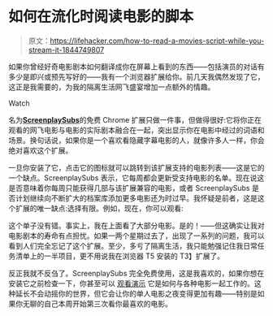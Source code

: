 # 如何在流化时阅读电影的脚本

> 原文：<https://lifehacker.com/how-to-read-a-movies-script-while-you-stream-it-1844749807>

如果你曾经好奇电影剧本如何翻译成你在屏幕上看到的东西——包括演员的对话有多少是即兴或预先写好的——我有一个浏览器扩展给你。前几天我偶然发现了它，这正是我需要的，为我的隔离生活网飞盛宴增加一点额外的情趣。

Watch

名为[**ScreenplaySubs**](https://screenplaysubs.com/)的免费 Chrome 扩展只做一件事，但做得很好:它将你正在观看的网飞电影与电影的实际剧本融合在一起，突出显示你在电影中经过的词语和场景。换句话说，如果你是一个喜欢看隐藏字幕电影的人，就像许多人一样，你会绝对喜欢这个扩展。

一旦你安装了它，点击它的图标就可以跳转到该扩展支持的电影列表——这是它的一个缺点。ScreenplaySubs 表示，它每周都会更新受支持电影的名单。现在说这是否意味着你每周只能获得几部与该扩展兼容的电影，或者 ScreenplaySubs 是否计划继续向不断扩大的档案库添加更多电影还为时过早。我怀疑是前者，这是这个扩展的唯一缺点:选择有限。例如，现在，你可以观看:

这个单子没有错。事实上，我在上面看了大部分电影。是的！——但这确实让我对电影剧本的寿命有点担忧。如果一两个星期过去了，出现了一系列的问题，我可以看到人们完全忘记了这个扩展。至少，多亏了隔离生活，我只能勉强记住我日常任务清单上的一半项目，更不用说我在浏览器 T5 安装的 T3】扩展了。

反正我就不反刍了。ScreenplaySubs 完全免费使用，这是我喜欢的，如果你想在安装它之前检查一下，你甚至可以 [观看演示](https://screenplaysubs.com/demos) 它是如何与各种电影一起工作的。这种延长不会动摇你的世界，但它会让你的单人电影之夜变得更加有趣——特别是如果你无聊的自己本周开始第三次看你最喜欢的电影。